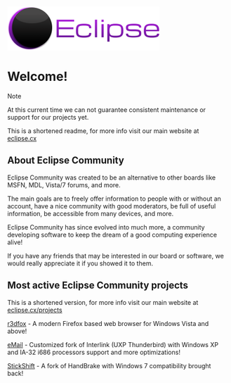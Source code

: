 <img src="./logo.png" height="100px">
<h1>Welcome!</h1>

> [!NOTE]
> At this current time we can not guarantee consistent maintenance or support for our projects yet.

This is a shortened readme, for more info visit our main website at <a href="http://www.eclipse.cx">eclipse.cx</a>

<h2>About Eclipse Community</h2>
<p>Eclipse Community was created to be an alternative to other boards like MSFN, MDL, Vista/7 forums, and more.

The main goals are to freely offer information to people with or without an account, have a nice community with good moderators, be full of useful information, be accessible from many devices, and more.

Eclipse Community has since evolved into much more, a community developing software to keep the dream of a good computing experience alive!

If you have any friends that may be interested in our board or software, we would really appreciate it if you showed it to them.</p>

<h2>Most active Eclipse Community projects</h2>
<p>This is a shortened version, for more info visit our main website at <a href="http://www.eclipse.cx/projects">eclipse.cx/projects</a></p>

<p><a href="https://eclipse.cx/projects/r3dfox">r3dfox</a> - A modern Firefox based web browser for Windows Vista and above!</p>

<p><a href="https://eclipse.cx/projects/eMail">eMail</a> - Customized fork of Interlink (UXP Thunderbird) with Windows XP and IA-32 i686 processors support and more optimizations!</p>

<p><a href="https://eclipse.cx/projects/StickShift">StickShift</a> - A fork of HandBrake with Windows 7 compatibility brought back!</p>
